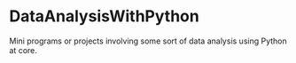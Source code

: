# DataAnalysisWithPython
Mini programs or projects involving some sort of data analysis using Python at core.
